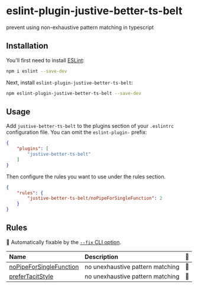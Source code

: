 # eslint-plugin-justive-better-ts-belt

prevent using non-exhaustive pattern matching in typescript

## Installation

You'll first need to install [ESLint](https://eslint.org/):

```sh
npm i eslint --save-dev
```

Next, install `eslint-plugin-justive-better-ts-belt`:

```sh
npm eslint-plugin-justive-better-ts-belt --save-dev
```

## Usage

Add `justive-better-ts-belt` to the plugins section of your `.eslintrc` configuration file. You can omit the `eslint-plugin-` prefix:

```json
{
    "plugins": [
        "justive-better-ts-belt"
    ]
}
```


Then configure the rules you want to use under the rules section.

```json
{
    "rules": {
        "justive-better-ts-belt/noPipeForSingleFunction": 2
    }
}
```

## Rules

<!-- begin auto-generated rules list -->

🔧 Automatically fixable by the [`--fix` CLI option](https://eslint.org/docs/user-guide/command-line-interface#--fix).

| Name                                                             | Description                      | 🔧 |
| :--------------------------------------------------------------- | :------------------------------- | :- |
| [noPipeForSingleFunction](docs/rules/noPipeForSingleFunction.md) | no unexhaustive pattern matching | 🔧 |
| [preferTacitStyle](docs/rules/preferTacitStyle.md)               | no unexhaustive pattern matching | 🔧 |

<!-- end auto-generated rules list -->


